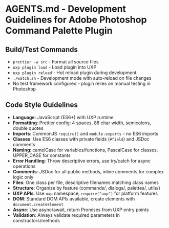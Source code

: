 # AGENTS.md - Development Guidelines for Adobe Photoshop Command Palette Plugin

## Build/Test Commands

- `prettier -w src` - Format all source files
- `uxp plugin load` - Load plugin into UXP
- `uxp plugin reload` - Hot reload plugin during development
- `./watch.sh` - Development mode with auto-reload on file changes
- No test framework configured - plugin relies on manual testing in Photoshop

## Code Style Guidelines

- **Language**: JavaScript (ES6+) with UXP runtime
- **Formatting**: Prettier config: 4 spaces, 88 char width, semicolons, double quotes
- **Imports**: CommonJS `require()` and `module.exports` - no ES6 imports
- **Classes**: Use ES6 classes with private fields (`#field`) and JSDoc comments
- **Naming**: camelCase for variables/functions, PascalCase for classes, UPPER_CASE for constants
- **Error Handling**: Throw descriptive errors, use try/catch for async operations
- **Comments**: JSDoc for all public methods, inline comments for complex logic only
- **Files**: One class per file, descriptive filenames matching class names
- **Structure**: Organize by feature (commands/, dialogs/, palettes/, utils/)
- **UXP APIs**: Use `uxp` namespace, `require("uxp")` for platform features
- **DOM**: Standard DOM APIs available, create elements with `document.createElement`
- **Async**: Use async/await, return Promises from UXP entry points
- **Validation**: Always validate required parameters in constructors/methods
